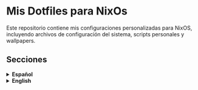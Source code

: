 
# Mis Dotfiles para NixOs

Este repositorio contiene mis configuraciones personalizadas para NixOS, incluyendo archivos de configuración del sistema, scripts personales y wallpapers.

## Secciones

<details>
<summary><strong>Español</strong></summary>

- [Lista de objetivos](#lista-de-objetivos)
- [Objetivo](#objetivo)
- [Instalación](#instalación)





  
## Lista de objetivos

- [x] Configurar `configuration.nix` completamente
- [x] Personalizar mi sistema a gusto
- [x] Añadir vscode
- [x] Configurar waybar
- [x] Darle un layout de inicio a mi hyprland
- [ ] Declarar las extensiones que quiero para VsCode
- [x] Permitir cambiar de fondo desde waybar y automatico
- [x] Tener un PowerMenu en waybar
- [ ] Poder cambiar el tema en base al fondo
- [x] Crear un Script de instalacion
- [ ] Aprender a manejar el sistema por home-manager
- [ ] Modularizar mi sistema en base a flakes
- [ ] Agregar binds utiles en el sistema
- [ ] Aprender a usar nvim sin de comandos con ":"
- [ ] Bloqueo de pantalla automatico
- [ ] Suspension del equipo automatica
- [ ] Agregar y personalizar Spotify
- [ ] ...

## Objetivo

Mi objetivo principal es poder tener un sistema totalmente reproducible, por lo cual quiero aprender a hacer flakes siguiendo una metodologia de empezar por un `configuration.nix` simple, a un home-manager y por ultimo tener un sistema modular y organizado en flake
para el final de esto espero poder manejarme completamente en nix y poder usarlo como mi sistema para trabajar

## Instalación

```bash
# Clona el repositorio en tu HOME o donde prefieras
git clone https://github.com/tu-usuario/.NixOs-Dots.git ~/.NixOs-Dots

# Entra a la carpeta
cd ~/.NixOs-Dots

# Da permisos si no los tiene (opcional)
chmod +x install.sh

# Ejecuta el script
./install.sh
```
</details>
<details>
<summary><strong>English</strong></summary>

- [Checklist](#Checklist)
- [Main objective](#main-objective)
- [Installation](#installation)


## Checklist

- [x] Fully configure `configuration.nix`
- [x] Customize system to my liking
- [x] Add VSCode
- [x] Configure waybar
- [x] Set up an initial layout for Hyprland
- [ ] Declare the VSCode nsions I want
- [x] Allow wallpaper changes from waybar and automatically
- [x] Have a PowerMenu in waybar
- [ ] Change theme based on the wallpaper
- [x] Create an installation script
- [ ] Learn to manage the system with home-manager
- [ ] Modularize my system using flakes
- [ ] Add useful keybinds to the system
- [ ] Learn to use nvim without needing ":" commands
- [ ] Automatic screen lock
- [ ] Automatic system suspend
- [ ] Install Spotify and tune it
- [ ] ...

## Main objective

My main goal is to have a fully reproducible system.  
I want to learn how to use flakes by starting with a simple `configuration.nix`, then moving on to home-manager, and finally building a modular and well-organized flake-based setup.  
By the end of this process, I aim to be fully proficient with Nix and use it as my daily working system.

## Installation

```bash
# Clone the repository into your HOME or preferred location
git clone https://github.com/your-username/.NixOs-Dots.git ~/.NixOs-Dots

# Enter the folder
cd ~/.NixOs-Dots

# Make it executable if necessary (optional)
chmod +x install.sh

# Run the script
./install.sh
```
</details>

